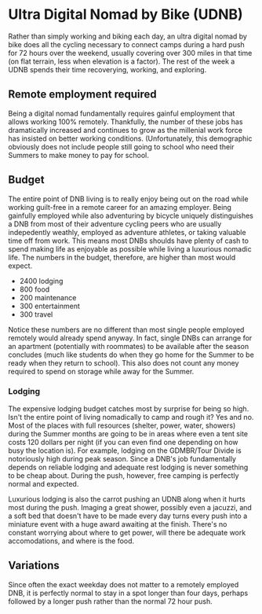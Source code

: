 # Ultra Digital Nomad by Bike (UDNB)

Rather than simply working and biking each day, an ultra digital nomad by bike does all the cycling necessary to connect camps during a hard push for 72 hours over the weekend, usually covering over 300 miles in that time (on flat terrain, less when elevation is a factor). The rest of the week a UDNB spends their time recoverying, working, and exploring.

## Remote employment required

Being a digital nomad fundamentally requires gainful employment that allows working 100% remotely. Thankfully, the number of these jobs has dramatically increased and continues to grow as the millenial work force has insisted on better working conditions. (Unfortunately, this demographic obviously does not include people still going to school who need their Summers to make money to pay for school.

## Budget

The entire point of DNB living is to really enjoy being out on the road while working guilt-free in a remote career for an amazing employer. Being gainfully employed while also adventuring by bicycle uniquely distinguishes a DNB from most of their adventure cycling peers who are usually indepedently weathly, employed as adventure athletes, or taking valuable time off from work. This means most DNBs shoulds have plenty of cash to spend making life as enjoyable as possible while living a luxurious nomadic life. The numbers in the budget, therefore, are higher than most would expect.

* 2400 lodging
* 800 food
* 200 maintenance
* 300 entertainment
* 300 travel

Notice these numbers are no different than most single people employed remotely would already spend anyway. In fact, single DNBs can arrange for an apartment (potentially with roommates) to be available after the season concludes (much like students do when they go home for the Summer to be ready when they return to school). This also does not count any money required to spend on storage while away for the Summer.

### Lodging

The expensive lodging budget catches most by surprise for being so high. Isn't the entire point of living nomadically to camp and rough it? Yes and no. Most of the places with full resources (shelter, power, water, showers) during the Summer months are going to be in areas where even a tent site costs 120 dollars per night (if you can even find one depending on how busy the location is). For example, lodging on the GDMBR/Tour Divide is notoriously high during peak season. Since a DNB's job fundamentally depends on reliable lodging and adequate rest lodging is never something to be cheap about. During the push, however, free camping is perfectly normal and expected.

Luxurious lodging is also the carrot pushing an UDNB along when it hurts most during the push. Imaging a great shower, possibly even a jacuzzi, and a soft bed that doesn't have to be made every day turns every push into a miniature event with a huge award awaiting at the finish. There's no constant worrying about where to get power, will there be adequate work accomodations, and where is the food.

## Variations

Since often the exact weekday does not matter to a remotely employed DNB, it is perfectly normal to stay in a spot longer than four days, perhaps followed by a longer push rather than the normal 72 hour push.
